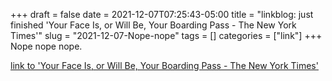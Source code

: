 +++draft = falsedate = 2021-12-07T07:25:43-05:00title = "linkblog: just finished 'Your Face Is, or Will Be, Your Boarding Pass - The New York Times'"slug = "2021-12-07-Nope-nope"tags = []categories = ["link"]+++Nope nope nope. [link to 'Your Face Is, or Will Be, Your Boarding Pass - The New York Times'](https://www.nytimes.com/2021/12/07/travel/biometrics-airports-security.html)